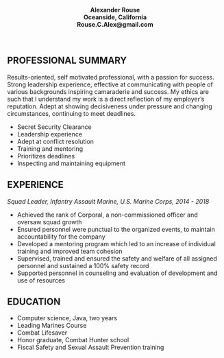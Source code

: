 <p align="center">
<b>Alexander Rouse</b><br>
<b>Oceanside, California</b><br>
<b>Rouse.C.Alex@gmail.com</b><br>
	<br><br>
</p>

PROFESSIONAL SUMMARY
---------

Results-oriented, self motivated professional, with a passion for success. Strong leadership experience, effective at communicating with people of various backgrounds inspiring camaraderie and success. My ethics are such that I understand my work is a direct reflection of my employer’s reputation. Adept at showing decisiveness under pressure and changing circumstances, continuing to meet deadlines.  

* Secret Security Clearance<br />
* Leadership experience<br />
* Adept at conflict resolution<br />
* Training and mentoring<br />
* Prioritizes deadlines<br />
* Inspecting and maintaining equipment<br />


EXPERIENCE
---------

*Squad Leader, Infantry Assault Marine, U.S. Marine Corps, 2014 - 2018*<br /> 
* Achieved the rank of Corporal,  a non-commissioned officer and oversaw squad growth 
* Ensured personnel were punctual to the organized events, to maintain accountability for the company<br />
* Developed a mentoring program which led to an increase of individual training and   improved team cohesion<br />
* Supervised, trained and ensured the safety and welfare of all assigned personnel and sustained a 100% safety record<br />
* Supported personnel in counseling and evaluation of development and use of resources<br />

EDUCATION
---------

* Computer science, Java, two years<br />
* Leading Marines Course<br />
* Combat Lifesaver<br />
* Honor graduate, Combat Hunter school<br />
* Fiscal Safety and Sexual Assault Prevention training<br />

	
 
